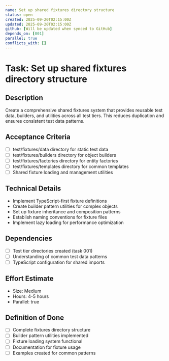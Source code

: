 ```yaml
---
name: Set up shared fixtures directory structure
status: open
created: 2025-09-20T02:15:00Z
updated: 2025-09-20T02:15:00Z
github: [Will be updated when synced to GitHub]
depends_on: [001]
parallel: true
conflicts_with: []
---
```


# Task: Set up shared fixtures directory structure

## Description

Create a comprehensive shared fixtures system that provides reusable test data,
builders, and utilities across all test tiers. This reduces duplication and
ensures consistent test data patterns.

## Acceptance Criteria

- [ ] test/fixtures/data directory for static test data
- [ ] test/fixtures/builders directory for object builders
- [ ] test/fixtures/factories directory for entity factories
- [ ] test/fixtures/templates directory for common templates
- [ ] Shared fixture loading and management utilities

## Technical Details

- Implement TypeScript-first fixture definitions
- Create builder pattern utilities for complex objects
- Set up fixture inheritance and composition patterns
- Establish naming conventions for fixture files
- Implement lazy loading for performance optimization

## Dependencies

- [ ] Test tier directories created (task 001)
- [ ] Understanding of common test data patterns
- [ ] TypeScript configuration for shared imports

## Effort Estimate

- Size: Medium
- Hours: 4-5 hours
- Parallel: true

## Definition of Done

- [ ] Complete fixtures directory structure
- [ ] Builder pattern utilities implemented
- [ ] Fixture loading system functional
- [ ] Documentation for fixture usage
- [ ] Examples created for common patterns
